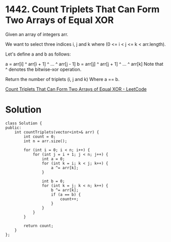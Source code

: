 # 1442. Count Triplets That Can Form Two Arrays of Equal XOR

Given an array of integers arr.

We want to select three indices i, j and k where (0 <= i < j <= k < arr.length).

Let's define a and b as follows:

a = arr[i] ^ arr[i + 1] ^ ... ^ arr[j - 1]
b = arr[j] ^ arr[j + 1] ^ ... ^ arr[k]
Note that ^ denotes the bitwise-xor operation.

Return the number of triplets (i, j and k) Where a == b.

[Count Triplets That Can Form Two Arrays of Equal XOR - LeetCode](https://leetcode.com/problems/count-triplets-that-can-form-two-arrays-of-equal-xor/)

# Solution
```
class Solution {
public:
    int countTriplets(vector<int>& arr) {
        int count = 0;
        int n = arr.size();
        
        for (int i = 0; i < n; i++) {
            for (int j = i + 1; j < n; j++) {
                int a = 0;
                for (int k = i; k < j; k++) {
                    a ^= arr[k];
                }
                
                int b = 0;
                for (int k = j; k < n; k++) {
                    b ^= arr[k];
                    if (a == b) {
                        count++;
                    }
                }
            }
        }
        
        return count;
    }
};
```